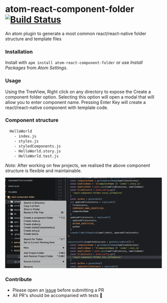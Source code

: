 # atom-react-component-folder [![Build Status](https://travis-ci.org/0xc0d3r/atom-react-component-folder.svg)](https://travis-ci.org/0xc0d3r/atom-react-component-folder)

An atom plugin to generate a most common react/react-native folder structure and template files

### Installation

Install with `apm install atom-react-component-folder` or use _Install Packages_ from _Atom Settings_.

### Usage

Using the TreeView, Right click on any directory to expose the Create a component folder option. Selecting this option will open a modal that will allow you to enter component name. Pressing Enter Key will create a react/react-native component with template code.

### Component structure

```
  HelloWorld
    - index.js
    - styles.js
    - styledComponents.js
    - HelloWorld.story.js
    - HelloWorld.test.js
```

_Note:_ After working on few projects, we realised the above component structure is flexible and maintainable.

![atom-react-component-folder](https://raw.githubusercontent.com/0xc0d3r/atom-react-component-folder/master/screenshots/demo.gif)

### Contribute

* Please open an [issue](https://github.com/0xc0d3r/atom-react-component-folder/issues) before submitting a PR
* All PR's should be accompanied wth tests :rocket:
